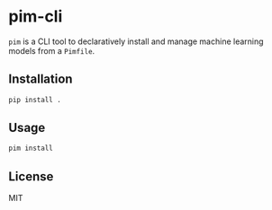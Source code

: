 # pim-cli

`pim` is a CLI tool to declaratively install and manage machine learning models from a `Pimfile`.

## Installation

```bash
pip install .
```

## Usage

```bash
pim install
```

## License

MIT

